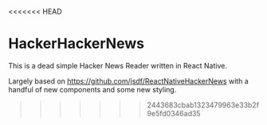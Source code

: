 <<<<<<< HEAD

# HackerHackerNews

This is a dead simple Hacker News Reader written in React Native. 

Largely based on https://github.com/jsdf/ReactNativeHackerNews with a handful of new components and some new styling.

>>>>>>> 2443683cbab1323479963e33b2f9e5fd0346ad35
